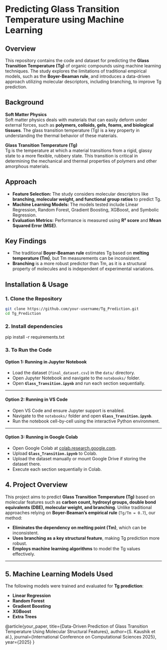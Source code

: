 # Predicting Glass Transition Temperature using Machine Learning

## Overview
This repository contains the code and dataset for predicting the **Glass Transition Temperature (Tg)** of organic compounds using machine learning techniques. The study explores the limitations of traditional empirical models, such as the **Boyer-Beaman rule**, and introduces a data-driven approach utilizing molecular descriptors, including branching, to improve Tg prediction.

## Background

**Soft Matter Physics**  
Soft matter physics deals with materials that can easily deform under external forces, such as **polymers, colloids, gels, foams, and biological tissues**. The glass transition temperature (Tg) is a key property in understanding the thermal behavior of these materials.

**Glass Transition Temperature (Tg)**  
Tg is the temperature at which a material transitions from a rigid, glassy state to a more flexible, rubbery state. This transition is critical in determining the mechanical and thermal properties of polymers and other amorphous materials.

## Approach

- **Feature Selection:** The study considers molecular descriptors like **branching, molecular weight, and functional group ratios** to predict Tg.
- **Machine Learning Models:** The models tested include Linear Regression, Random Forest, Gradient Boosting, XGBoost, and Symbolic Regression.
- **Evaluation Metrics:** Performance is measured using **R² score** and **Mean Squared Error (MSE)**.

## Key Findings

- The traditional **Boyer-Beaman rule** estimates Tg based on **melting temperature (Tm)**, but Tm measurements can be inconsistent.
- **Branching** is a more robust predictor than Tm, as it is a structural property of molecules and is independent of experimental variations.


## Installation & Usage

### 1. Clone the Repository
```bash
git clone https://github.com/your-username/Tg_Prediction.git
cd Tg_Prediction

```
### 2. Install dependencies
pip install -r requirements.txt

### 3. To Run the Code

#### **Option 1: Running in Jupyter Notebook**
- Load the dataset (`final_dataset.csv`) in the `data/` directory.  
- Open Jupyter Notebook and navigate to the `notebooks/` folder.  
- Open **`Glass_Transition.ipynb`** and run each section sequentially.  

---

#### **Option 2: Running in VS Code**
- Open VS Code and ensure Jupyter support is enabled.  
- Navigate to the `notebooks/` folder and open **`Glass_Transition.ipynb`**.  
- Run the notebook cell-by-cell using the interactive Python environment.  

---

#### **Option 3: Running in Google Colab**
- Open Google Colab at [colab.research.google.com](https://colab.research.google.com).  
- Upload **`Glass_Transition.ipynb`** to Colab.  
- Upload the dataset manually or mount Google Drive if storing the dataset there.  
- Execute each section sequentially in Colab.  

## 4. Project Overview
This project aims to predict **Glass Transition Temperature (Tg)** based on molecular features such as **carbon count, hydroxyl groups, double bond equivalents (DBE), molecular weight, and branching**. Unlike traditional approaches relying on **Boyer-Beaman’s empirical rule** (`Tg/Tm = 0.7`), our method:

- **Eliminates the dependency on melting point (Tm)**, which can be inconsistent.
- **Uses branching as a key structural feature**, making Tg prediction more robust.
- **Employs machine learning algorithms** to model the Tg values effectively.

---

## 5. Machine Learning Models Used
The following models were trained and evaluated for **Tg prediction**:

- **Linear Regression**
- **Random Forest**
- **Gradient Boosting**
- **XGBoost**
- **Extra Trees**


@article{your_paper,
  title={Data-Driven Prediction of Glass Transition Temperature Using Molecular Structural Features},
  author={S. Kaushik et al.},
  journal={International Conference on Computational Sciences 2025},
  year={2025}
}


